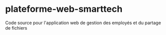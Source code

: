 # plateforme-web-smarttech
Code source pour l'application web de gestion des employés et du partage de fichiers
